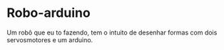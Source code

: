 # Robo-arduino
Um robô que eu to fazendo, tem o intuito de desenhar formas com dois servosmotores e um arduino.

